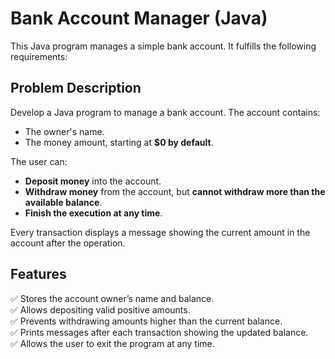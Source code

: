 # Bank Account Manager (Java)

This Java program manages a simple bank account. It fulfills the following requirements:

## Problem Description

Develop a Java program to manage a bank account. The account contains:
- The owner's name.
- The money amount, starting at **$0 by default**.

The user can:
- **Deposit money** into the account.
- **Withdraw money** from the account, but **cannot withdraw more than the available balance**.
- **Finish the execution at any time**.

Every transaction displays a message showing the current amount in the account after the operation.

##  Features

✅ Stores the account owner’s name and balance.  
✅ Allows depositing valid positive amounts.  
✅ Prevents withdrawing amounts higher than the current balance.  
✅ Prints messages after each transaction showing the updated balance.  
✅ Allows the user to exit the program at any time.
